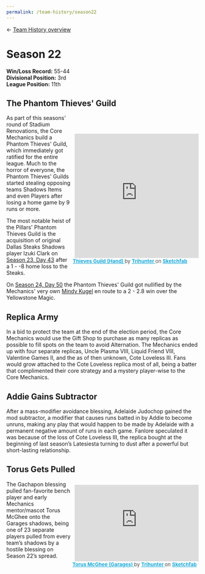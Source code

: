 ```yaml
---
permalink: /team-history/season22
---
```

← [Team History overview](/team-history)

# Season 22
**Win/Loss Record:** 55-44  
**Divisional Position:** 3rd  
**League Position:** 11th

## The Phantom Thieves' Guild

<div class="sketchfab-embed-wrapper" style="float: right"> <iframe title="Thieves Guild (Hand)" width="325px" height="325px" style="float: right; padding-left: 10px; padding-top: 50px" frameborder="0" allowfullscreen mozallowfullscreen="true" webkitallowfullscreen="true" allow="autoplay; fullscreen; xr-spatial-tracking" xr-spatial-tracking execution-while-out-of-viewport execution-while-not-rendered web-share src="https://sketchfab.com/models/3dc6640f815847ecbfd36671454bb29d/embed"> </iframe> <p style="font-size: 13px; font-weight: normal; margin: 5px; color: #4A4A4A;"> <a href="https://sketchfab.com/3d-models/thieves-guild-hand-3dc6640f815847ecbfd36671454bb29d?utm_medium=embed&utm_campaign=share-popup&utm_content=3dc6640f815847ecbfd36671454bb29d" target="_blank" style="font-weight: bold; color: #1CAAD9;"> Thieves Guild (Hand) </a> by <a href="https://sketchfab.com/deathinyourgeneraldirection?utm_medium=embed&utm_campaign=share-popup&utm_content=3dc6640f815847ecbfd36671454bb29d" target="_blank" style="font-weight: bold; color: #1CAAD9;"> Trihunter </a> on <a href="https://sketchfab.com?utm_medium=embed&utm_campaign=share-popup&utm_content=3dc6640f815847ecbfd36671454bb29d" target="_blank" style="font-weight: bold; color: #1CAAD9;">Sketchfab</a></p></div>

As part of this seasons' round of Stadium Renovations, the Core Mechanics build a Phantom Thieves' Guild, which 
immediately got ratified for the entire league. Much to the horror of everyone, the Phantom Thieves' Guilds started 
stealing opposing teams Shadows Items and even Players after losing a home game by 9 runs or more. 

The most notable heist of the Pillars' Phantom Thieves Guild is the acquisition of original Dallas Steaks Shadows player 
Izuki Clark on [Season 23, Day 43](https://reblase.sibr.dev/game/6d2fd690-93b9-406d-ad52-e84a21866a2d) after a 1 - -8 
home loss to the Steaks.

On [Season 24, Day 50](https://reblase.sibr.dev/game/af433d16-7b02-43f1-9c7f-441a67e52278) the Phantom Thieves' Guild 
got nullified by the Mechanics' very own [Mindy Kugel](/players/mindy-kugel) en route to a 2 - 2.8 win over the 
Yellowstone Magic.

## Replica Army

In a bid to protect the team at the end of the election period, the Core Mechanics would use the Gift Shop to purchase 
as many replicas as possible to fill spots on the team to avoid Alternation. The Mechanics ended up with four separate 
replicas, Uncle Plasma VIII, Liquid Friend VIII, Valentine Games II, and the as of then unknown, Cote Loveless III. 
Fans would grow attached to the Cote Loveless replica most of all, being a batter that complimented their core strategy 
and a mystery player-wise to the Core Mechanics.

## Addie Gains Subtractor

After a mass-modifier avoidance blessing, Adelaide Judochop gained the mod subtractor, a modifier that causes runs 
batted in by Addie to become unruns, making any play that would happen to be made by Adelaide with a permanent negative 
amount of runs in each game. Fanlore speculated it was because of the loss of Cote Loveless III, the replica bought at 
the beginning of last season’s Latesiesta turning to dust after a powerful but short-lasting relationship.

## Torus Gets Pulled

<div class="sketchfab-embed-wrapper" style="float: right"> <iframe title="Torus McGhee (Garages)" width="325px" height="200px" style="float: right; padding-left: 10px; padding-top: 10px" frameborder="0" allowfullscreen mozallowfullscreen="true" webkitallowfullscreen="true" allow="autoplay; fullscreen; xr-spatial-tracking" xr-spatial-tracking execution-while-out-of-viewport execution-while-not-rendered web-share src="https://sketchfab.com/models/55055e114ce5463eba3dcb18993d30ae/embed"> </iframe> <p style="font-size: 13px; font-weight: normal; margin: 5px; color: #4A4A4A;"> <a href="https://sketchfab.com/3d-models/torus-mcghee-garages-55055e114ce5463eba3dcb18993d30ae?utm_medium=embed&utm_campaign=share-popup&utm_content=55055e114ce5463eba3dcb18993d30ae" target="_blank" style="font-weight: bold; color: #1CAAD9;"> Torus McGhee (Garages) </a> by <a href="https://sketchfab.com/deathinyourgeneraldirection?utm_medium=embed&utm_campaign=share-popup&utm_content=55055e114ce5463eba3dcb18993d30ae" target="_blank" style="font-weight: bold; color: #1CAAD9;"> Trihunter </a> on <a href="https://sketchfab.com?utm_medium=embed&utm_campaign=share-popup&utm_content=55055e114ce5463eba3dcb18993d30ae" target="_blank" style="font-weight: bold; color: #1CAAD9;">Sketchfab</a></p></div>

The Gachapon blessing pulled fan-favorite bench player and early Mechanics mentor/mascot Torus McGhee onto the Garages 
shadows, being one of 23 separate players pulled from every team’s shadows by a hostile blessing on Season 22’s spread.

&nbsp;
&nbsp;


